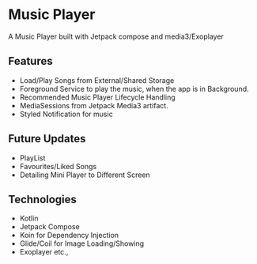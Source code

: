 # Music Player
A Music Player built with Jetpack compose and media3/Exoplayer

## Features
- Load/Play Songs from External/Shared Storage
- Foreground Service to play the music, when the app is in Background.
- Recommended Music Player Lifecycle Handling
- MediaSessions from Jetpack Media3 artifact.
- Styled Notification for music

## Future Updates
- PlayList
- Favourites/Liked Songs
- Detailing Mini Player to Different Screen

## Technologies
- Kotlin
- Jetpack Compose
- Koin for Dependency Injection
- Glide/Coil for Image Loading/Showing
- Exoplayer etc.,
